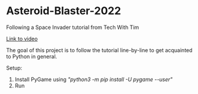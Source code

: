 # Asteroid-Blaster-2022
Following a Space Invader tutorial from Tech With Tim

[Link to video](https://www.youtube.com/watch?v=Q-__8Xw9KTM)

The goal of this project is to follow the tutorial line-by-line to get acquainted to Python in general.

Setup:
1. Install PyGame using *"python3 -m pip install -U pygame --user"*
2. Run
